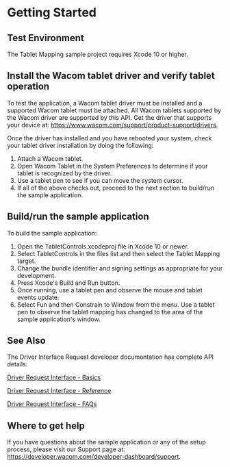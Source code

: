 # Getting Started

## Test Environment
The Tablet Mapping sample project requires Xcode 10 or higher.

## Install the Wacom tablet driver and verify tablet operation
To test the application, a Wacom tablet driver must be installed and a supported Wacom tablet must be attached. All Wacom tablets supported by the Wacom driver are supported by this API. Get the driver that supports your device at: https://www.wacom.com/support/product-support/drivers.  

Once the driver has installed and you have rebooted your system, check your tablet driver installation by doing the following:

1. Attach a Wacom tablet.
1. Open Wacom Tablet in the System Preferences to determine if your tablet is recognized by the driver.
1. Use a tablet pen to see if you can move the system cursor.
1. If all of the above checks out, proceed to the next section to build/run the sample application.

## Build/run the sample application
To build the sample application:

1. Open the TabletControls.xcodeproj file in Xcode 10 or newer.
2. Select TabletControls in the files list and then select the Tablet Mapping target.
3. Change the bundle identifier and signing settings as appropriate for your development.
4. Press Xcode's Build and Run button.
5. Once running, use a tablet pen and observe the mouse and tablet events update.
5. Select Fun and then Constrain to Window from the menu. Use a tablet pen to observe the tablet mapping has changed to the area of the sample application's window.

<a name="dri-see-also"></a>
## See Also  

The Driver Interface Request developer documentation has complete API details:

[Driver Request Interface - Basics](https://developer-docs.wacom.com/wacom-device-api/docs/dri-basics)

[Driver Request Interface - Reference](https://developer-docs.wacom.com/wacom-device-api/docs/dri-reference)

[Driver Request Interface - FAQs](https://developer-docs.wacom.com/wacom-device-api/docs/dri-faqs)


## Where to get help
If you have questions about the sample application or any of the setup process, please visit our Support page at: https://developer.wacom.com/developer-dashboard/support.